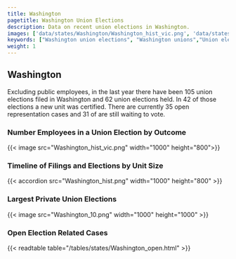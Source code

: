 ```yaml
---
title: Washington
pagetitle: Washington Union Elections
description: Data on recent union elections in Washington.
images: ['data/states/Washington/Washington_hist_vic.png', 'data/states/Washington/Washington_hist_size.png', 'data/states/Washington/Washington_10.png']
keywords: ["Washington union elections", "Washington unions","Union elections"]
weight: 1
---
```

##  Washington

Excluding public employees, in the last year there have been 105 union elections filed in Washington and 62 union elections held. In 42 of those elections a new unit was certified. There are currently 35 open representation cases and 31 of are still waiting to vote.

### Number Employees in a Union Election by Outcome
{{< image src="Washington_hist_vic.png" width="1000" height="800">}}

### Timeline of Filings and Elections by Unit Size
{{< accordion src="Washington_hist.png" width="1000" height="800" >}}

### Largest Private Union Elections
{{< image src="Washington_10.png" width="1000" height="1000"  >}}

### Open Election Related Cases
{{< readtable table="/tables/states/Washington_open.html" >}}

